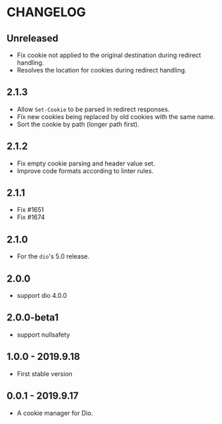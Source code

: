 # CHANGELOG

## Unreleased

- Fix cookie not applied to the original destination during redirect handling.
- Resolves the location for cookies during redirect handling.

## 2.1.3

- Allow `Set-Cookie` to be parsed in redirect responses.
- Fix new cookies being replaced by old cookies with the same name.
- Sort the cookie by path (longer path first).

## 2.1.2

- Fix empty cookie parsing and header value set.
- Improve code formats according to linter rules.

## 2.1.1

* Fix #1651
* Fix #1674

## 2.1.0

* For the `dio`'s 5.0 release.

## 2.0.0

* support dio 4.0.0

## 2.0.0-beta1

* support nullsafety

## 1.0.0 - 2019.9.18

* First stable version

## 0.0.1 - 2019.9.17

* A cookie manager for Dio.
